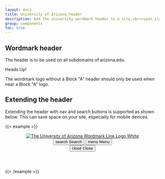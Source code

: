 ```yaml
---
layout: docs
title: University of Arizona header
description: Add the university wordmark header to a site.<br><span class="badge badge-az-custom mt-3">Custom Arizona Bootstrap Component</span>
group: components
toc: true
---
```



## Wordmark header

The header is to be used on all subdomains of arizona.edu.

<div class="alert alert-warning" role="alert">
  <p class="h4 alert-heading mt-0">Heads Up!</p>
  <p class="mb-0">The wordmark logo without a Block "A" header should only be used when near a Block "A" logo.</p>
</div>

## Extending the header

Extending the header with nav and search buttons is supported as shown below. This can save space on your site, especially for mobile devices.

{{< example >}}
<header class="arizona-header text-bg-red" id="header_arizona">
  <div class="container">
    <div class="row justify-content-between">
      <a class="arizona-logo col-auto d-flex align-items-center pe-0" href="https://www.arizona.edu" title="The University of Arizona homepage">
        <img class="arizona-line-logo" alt="The University of Arizona Wordmark Line Logo White" src="https://cdn.digital.arizona.edu/logos/v1.0.0/ua_wordmark_line_logo_white_rgb.min.svg" fetchpriority="high">
      </a>
      <div class="arizona-header-buttons d-lg-none d-flex col-auto px-0">
        <button data-bs-toggle="offcanvas" type="button" data-bs-target="#azMobileNavDemo" aria-controls="azMobileNavDemo" class="btn btn-arizona-header" id="jsAzSearch">
          <span aria-hidden="true" class="icon material-symbols-rounded"> search </span>
          <span class="icon-text"> Search </span>
        </button>
        <button data-bs-toggle="offcanvas" type="button" data-bs-target="#azMobileNavDemo" aria-controls="azMobileNavDemo" class="btn btn-arizona-header">
          <span aria-hidden="true" class="icon material-symbols-rounded"> menu </span>
          <span class="icon-text"> Menu </span>
        </button>
        <!-- Offcanvas mobile navigation -->
        <div class="offcanvas offcanvas-end mw-100 w-100 bg-white d-flex d-lg-none overflow-y-auto" tabindex="-1" id="azMobileNavDemo">
          <div class="offcanvas-header sticky-top p-0 m-0 text-bg-red d-flex justify-content-end align-items-center">
            <button data-bs-toggle="offcanvas" data-bs-target="#azMobileNavDemo" aria-controls="azMobileNavDemo" class="btn btn-offcanvas-header d-flex flex-column justify-content-center text-white px-3 py-1">
              <span aria-hidden="true" class="icon material-symbols-rounded mx-auto">close</span>
              <span class="icon-text mx-auto">Close</span>
            </button>
          </div>
        </div>
      </div>
    </div>
  </div>
</header>
{{< /example >}}
